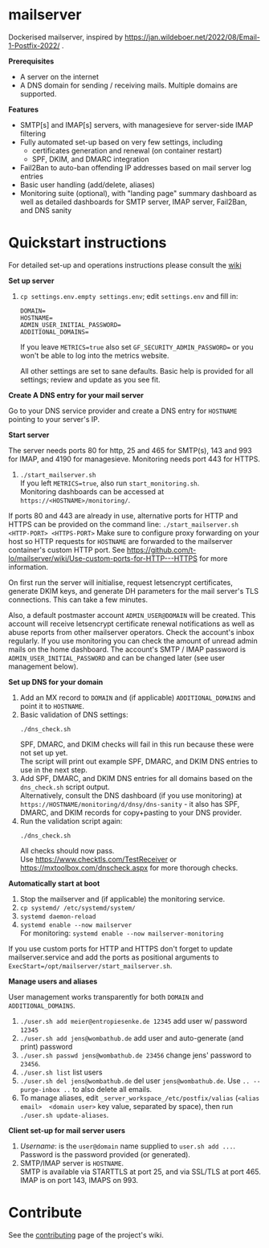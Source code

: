 # mailserver

Dockerised mailserver, inspired by https://jan.wildeboer.net/2022/08/Email-1-Postfix-2022/ .

**Prerequisites**
- A server on the internet
- A DNS domain for sending / receiving mails. Multiple domains are supported.

**Features**
- SMTP[s] and IMAP[s] servers, with managesieve for server-side IMAP filtering
- Fully automated set-up based on very few settings, including
  - certificates generation and renewal (on container restart)
  - SPF, DKIM, and DMARC integration
- Fail2Ban to auto-ban offending IP addresses based on mail server log entries
- Basic user handling (add/delete, aliases)
- Monitoring suite (optional), with "landing page" summary dashboard as well as detailed dashboards for SMTP server, IMAP server, Fail2Ban, and DNS sanity

# Quickstart instructions

For detailed set-up and operations instructions please consult the [wiki](https://github.com/t-lo/mailserver/wiki)

**Set up server**

1. `cp settings.env.empty settings.env`; edit `settings.env` and fill in:
   ```
   DOMAIN=
   HOSTNAME=
   ADMIN_USER_INITIAL_PASSWORD=
   ADDITIONAL_DOMAINS=
   ```
   If you leave `METRICS=true` also set `GF_SECURITY_ADMIN_PASSWORD=` or you won't be able to log into the metrics website.

   All other settings are set to sane defaults.
   Basic help is provided for all settings; review and update as you see fit.

**Create A DNS entry for your mail server**

Go to your DNS service provider and create a DNS entry for `HOSTNAME` pointing to your server's IP.

**Start server**

The server needs ports 80 for http, 25 and 465 for SMTP(s), 143 and 993 for IMAP, and 4190 for managesieve.
Monitoring needs port 443 for HTTPS.

1. `./start_mailserver.sh` <br/>
   If you left `METRICS=true`, also run `start_monitoring.sh`. <br/>
   Monitoring dashboards can be accessed at `https://<HOSTNAME>/monitoring/`.
   
If ports 80 and 443 are already in use, alternative ports for HTTP and HTTPS can be provided on the command line: `./start_mailserver.sh <HTTP-PORT> <HTTPS-PORT>`
Make sure to configure proxy forwarding on your host so HTTP requests for `HOSTNAME` are forwarded to the mailserver container's custom HTTP port.
See https://github.com/t-lo/mailserver/wiki/Use-custom-ports-for-HTTP---HTTPS for more information.

On first run the server will initialise, request letsencrypt certificates, generate DKIM keys, and generate DH parameters for the mail server's TLS connections.
This can take a few minutes.

Also, a default postmaster account `ADMIN_USER@DOMAIN` will be created.
This account will receive letsencrypt certificate renewal notifications as well as abuse reports from other mailserver operators.
Check the account's inbox regularly.
If you use monitoring you can check the amount of unread admin mails on the home dashboard.
The account's SMTP / IMAP password is `ADMIN_USER_INITIAL_PASSWORD` and can be changed later (see user management below).

**Set up DNS for your domain**

1. Add an MX record to `DOMAIN` and (if applicable) `ADDITIONAL_DOMAINS` and point it to `HOSTNAME`.
2. Basic validation of DNS settings:
   ```shell
   ./dns_check.sh
   ```
   SPF, DMARC, and DKIM checks will fail in this run because these were not set up yet. <br/>
   The script will print out example SPF, DMARC, and DKIM DNS entries to use in the next step.
3. Add SPF, DMARC, and DKIM DNS entries for all domains based on the `dns_check.sh` script output. <br />
   Alternatively, consult the DNS dashboard (if you use monitoring) at `https://HOSTNAME/monitoring/d/dnsy/dns-sanity` - it also has SPF, DMARC, and DKIM records for copy+pasting to your DNS provider.
4. Run the validation script again:
   ```shell
   ./dns_check.sh
   ```
   All checks should now pass. <br/>
   Use https://www.checktls.com/TestReceiver or https://mxtoolbox.com/dnscheck.aspx for more thorough checks.

**Automatically start at boot**

1. Stop the mailserver and (if applicable) the monitoring service.
2. `cp systemd/ /etc/systemd/system/`
3. `systemd daemon-reload`
4. `systemd enable --now mailserver` <br/>
    For monitoring: `systemd enable --now mailserver-monitoring`

If you use custom ports for HTTP and HTTPS don't forget to update mailserver.service and add the ports as positional arguments to `ExecStart=/opt/mailserver/start_mailserver.sh`.

**Manage users and aliases**

User management works transparently for both `DOMAIN` and `ADDITIONAL_DOMAINS`.

1. `./user.sh add meier@entropiesenke.de 12345` add user w/ password `12345`
2. `./user.sh add jens@wombathub.de` add user and auto-generate (and print) password
3. `./user.sh passwd jens@wombathub.de 23456` change jens' password to `23456`.
4. `./user.sh list` list users
5. `./user.sh del jens@wombathub.de` del user `jens@wombathub.de`. Use `.. --purge-inbox ..` to also delete all emails.
6. To manage aliases, edit `_server_workspace_/etc/postfix/valias` (`<alias email>  <domain user>` key value, separated by space), then run `./user.sh update-aliases`.

**Client set-up for mail server users**

1. *Username*: is the `user@domain` name supplied to `user.sh add ...`. Password is the password provided (or generated).
2. SMTP/IMAP server is `HOSTNAME`. <br/>
   SMTP is available via STARTTLS at port 25, and via SSL/TLS at port 465. <br/>
   IMAP is on port 143, IMAPS on 993.

# Contribute
See the [contributing](https://github.com/t-lo/mailserver/wiki#contributing) page of the project's wiki.
